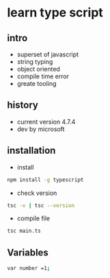 # learn type script
## intro
- superset of javascript
- string typing 
- object oriented
- compile time error
- greate tooling
## history
- current version  4.7.4
- dev by microsoft

## installation
- install 
```sh
npm install -g typescript
```
- check version
```sh 
tsc -v | tsc --version
```
- compile file
```sh 
tsc main.ts
```

## Variables
```sh
var number =1;


```



